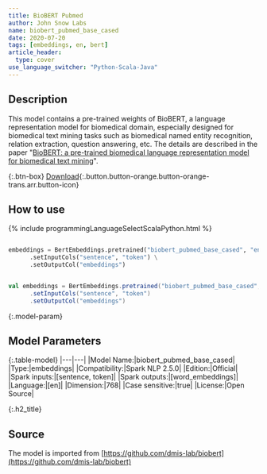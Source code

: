 ```yaml
---
title: BioBERT Pubmed
author: John Snow Labs
name: biobert_pubmed_base_cased
date: 2020-07-20
tags: [embeddings, en, bert]
article_header:
  type: cover
use_language_switcher: "Python-Scala-Java"
---
```


## Description
This model contains a pre-trained weights of BioBERT, a language representation model for biomedical domain, especially designed for biomedical text mining tasks such as biomedical named entity recognition, relation extraction, question answering, etc. The details are described in the paper "[BioBERT: a pre-trained biomedical language representation model for biomedical text mining](https://arxiv.org/abs/1901.08746)".

{:.btn-box}
[Download](https://s3.amazonaws.com/auxdata.johnsnowlabs.com/public/models/biobert_pubmed_base_cased_en_2.5.0_2.4_1590487367971.zip){:.button.button-orange.button-orange-trans.arr.button-icon}

## How to use

{% include programmingLanguageSelectScalaPython.html %}

```python

embeddings = BertEmbeddings.pretrained("biobert_pubmed_base_cased", "en") \
      .setInputCols("sentence", "token") \
      .setOutputCol("embeddings")
```

```scala

val embeddings = BertEmbeddings.pretrained("biobert_pubmed_base_cased", "en")
      .setInputCols("sentence", "token")
      .setOutputCol("embeddings")
```

{:.model-param}
## Model Parameters

{:.table-model}
|---|---|
|Model Name:|biobert_pubmed_base_cased|
|Type:|embeddings|
|Compatibility:|Spark NLP 2.5.0|
|Edition:|Official|
|Spark inputs:|[sentence, token]|
|Spark outputs:|[word_embeddings]|
|Language:|[en]|
|Dimension:|768|
|Case sensitive:|true|
|License:|Open Source|

{:.h2_title}
## Source
The model is imported from [https://github.com/dmis-lab/biobert](https://github.com/dmis-lab/biobert)
